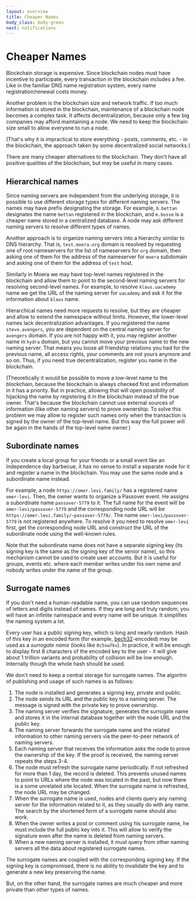 ```yaml
---
layout: overview
title: Cheaper Names
body_class: body-green
next: notifications
---
```


# Cheaper Names

Blockchain storage is expensive. Since blockchain nodes must have
incentive to participate, every transaction in the blockchain includes a
fee. Like in the familiar DNS name registration system, every name
registration/renewal costs money.

Another problem is the blockchain size and network traffic. If too much
information is stored in the blockchain, maintenance of a blockchain
node becomes a complex task. It affects decentralization, because only a
few big companies may afford maintaining a node. We need to keep the
blockchain size small to allow everyone to run a node.

(That's why it is impractical to store everything - posts, comments,
etc. - in the blockchain, the approach taken by some decentralized
social networks.)

There are many cheaper alternatives to the blockchain. They don't have
all positive qualities of the blockchain, but may be useful in many
cases.

## Hierarchical names

Since naming servers are independent from the underlying storage, it is
possible to use different storage types for different naming servers.
The names may have prefix designating the storage. For example,
`b.bettan` designates the name `bettan` registered in the blockchain,
and `m.bosse` is a cheaper name stored in a centralized database. A node
may ask different naming servers to resolve different types of names.

Another approach is to organize naming servers into a hierarchy similar
to DNS hierarchy. That is, `test.moera.org` domain is resolved by
requesting one of root nameservers for the list of nameservers for `org`
domain, then asking one of them for the address of the nameserver for
`moera` subdomain and asking one of them for the address of `test`
host.
 
Similarly in Moera we may have top-level names registered in the
blockchain and allow them to point to the second-level naming servers
for resolving second-level names. For example, to resolve
`klaus.uacademy` name we get the URL of the naming server for `uacademy`
and ask it for the information about `klaus` name.

Hierarchical names need more requests to resolve, but they are cheaper
and allow to extend the namespace without limits. However, the
lower-level names lack decentralization advantages. If you registered
the name `steve.avengers`, you are dependent on the central naming
server for `avengers` domain. If you are not happy with it, you may
register another name in `hydra` domain, but you cannot move your
previous name to the new naming server. That means you loose all
friendship relations you had for the previous name, all access rights,
your comments are not yours anymore and so on. Thus, if you need true
decentralization, register you name in the blockchain.

(Theoretically it would be possible to move a low-level name to the
blockchain, because the blockchain is always checked first and
information in it has a priority. But in practice, allowing that will
open possibility of hijacking the name by registering it in the
blockchain instead of the true owner. That's because the blockchain
cannot use external sources of information (like other naming servers)
to prove ownership. To solve this problem we may allow to register such
names only when the transaction is signed by the owner of the top-level
name. But this way the full power will be again in the hands of the
top-level name owner.)

## Subordinate names

If you create a local group for your friends or a small event like an
Independence day barbecue, it has no sense to install a separate node
for it and register a name in the blockchain. You may use the same node
and a subordinate name instead.

For example, a node `https://omer.levi.family/` has a registered name
`omer-levi`. Then, the owner wants to organize a Passover event. He
assigns a subordinate name `passover-5779` to it. The full name for the
event will be `omer-levi/passover-5779` and the corresponding node URL
will be `https://omer.levi.family/~passover-5779/`. The name
`omer-levi/passover-5779` is not registered anywhere. To resolve it you
need to resolve `omer-levi` first, get the corresponding node URL and
construct the URL of the subordinate node using the well-known rules.

Note that the subordinate name does not have a separate signing key (its
signing key is the same as the signing key of the senior name), so this
mechanism cannot be used to create user accounts. But it is useful for
groups, events etc. where each member writes under his own name and
nobody writes under the name of the group.

## Surrogate names

If you don't need a human-readable name, you can use random sequences of
letters and digits instead of names. If they are long and truly random,
you will have an infinite namespace and every name will be unique. It
simplifies the naming system a lot.

Every user has a public signing key, which is long and nearly random.
Hash of this key in an encoded form (for example, [bech32][1]-encoded)
may be used as a *surrogate name* (looks like `0c5xw7kv`). In practice,
it will be enough to display first 8 characters of the encoded key to
the user - it will give about 1 trillion variants and probability of
collision will be low enough. Internally though the whole hash should be
used.

We don't need to keep a central storage for surrogate names. The
algoritm of publishing and usage of such names is as follows:

1. The node is installed and generates a signing key, private and
   public.
2. The node sends its URL and the public key to a naming server. The
   message is signed with the private key to prove ownership.
3. The naming server verifies the signature, generates the surrogate
   name and stores it in the internal database together with the node
   URL and the public key.
4. The naming server forwards the surrogate name and the related
   information to other naming servers via the peer-to-peer network of
   naming servers.
5. Each naming server that receives the information asks the node to
   prove the ownership of the key. If the proof is received, the naming
   server repeats the steps 3-4.
6. The node must refresh the surrogate name periodically. If not
   refreshed for more than 1 day, the record is deleted. This prevents
   unused names to point to URLs where the node was located in the past,
   but now there is a some unrelated site located. When the surrogate
   name is refreshed, the node URL may be changed.
7. When the surrogate name is used, nodes and clients query any naming
   server for the information related to it, as they usually do with any
   name. The search by the shortened form of a surrogate name should
   also work.
8. When the owner writes a post or comment using his surrogate name, he
   must include the full public key into it. This will allow to verify
   the signature even after the name is deleted from naming servers.
9. When a new naming server is installed, it must query from other
   naming servers all the data about registered surrogate names.

The surrogate names are coupled with the corresponding signing key. If
the signing key is compromised, there is no ability to invalidate the
key and to generate a new key preserving the name.

But, on the other hand, the surrogate names are much cheaper and more
private than other types of names.

[1]: https://github.com/bitcoin/bips/blob/master/bip-0173.mediawiki
